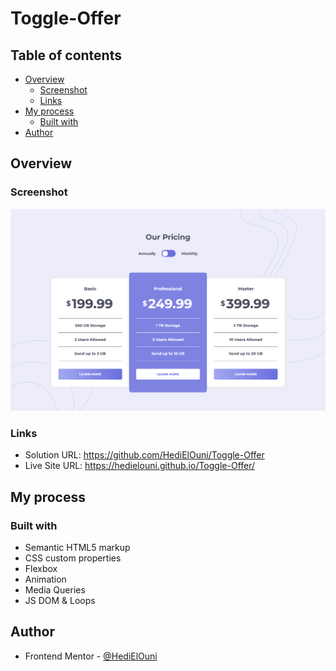 # Toggle-Offer

## Table of contents

- [Overview](#overview)
  - [Screenshot](#screenshot)
  - [Links](#links)
- [My process](#my-process)
  - [Built with](#built-with)
- [Author](#author)

## Overview

### Screenshot

![](./images/screenshot.png)

### Links

- Solution URL: https://github.com/HediElOuni/Toggle-Offer
- Live Site URL: https://hedielouni.github.io/Toggle-Offer/

## My process

### Built with

- Semantic HTML5 markup
- CSS custom properties
- Flexbox
- Animation
- Media Queries
- JS DOM & Loops

## Author

- Frontend Mentor - [@HediElOuni](https://www.frontendmentor.io/profile/HediElOuni)
